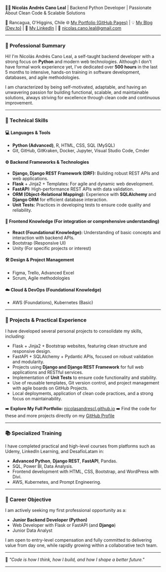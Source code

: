 🧑‍💻 **Nicolás Andrés Cano Leal** | Backend Python Developer | Passionate About Clean Code & Scalable Solutions

📍 Rancagua, O'Higgins, Chile
🌐 [My Portfolio (GitHub Pages)](https://nicolasandrescl.github.io) | 💡 [My Blog (Dev.to)](https://dev.to/nicolasandrescl) | 💼 [My LinkedIn](https://www.linkedin.com/in/nicolas-andres-cano-leal) | 📧 nicolas.cano.leal@gmail.com

---

### 📌 Professional Summary

Hi! I'm Nicolás Andrés Cano Leal, a self-taught backend developer with a strong focus on **Python** and modern web technologies. Although I don't have formal work experience yet, I've dedicated over **500 hours** in the last 5 months to intensive, hands-on training in software development, databases, and agile methodologies.

I am characterized by being self-motivated, adaptable, and having an unwavering passion for building functional, scalable, and maintainable solutions, always striving for excellence through clean code and continuous improvement.

---

### 🧰 Technical Skills

#### 💻 Languages & Tools
- **Python (Advanced)**, R, HTML, CSS, SQL (MySQL)
- Git, GitHub, GitKraken, Docker, Jupyter, Visual Studio Code, Cmder

#### ⚙️ Backend Frameworks & Technologies
- **Django, Django REST Framework (DRF):** Building robust REST APIs and web applications.
- **Flask** + Jinja2 + Templates: For agile and dynamic web development.
- **FastAPI:** High-performance REST APIs with data validation.
- **ORM (Object-Relational Mapping):** Experience with **SQLAlchemy** and **Django ORM** for efficient database interaction.
- **Unit Tests:** Practices in developing tests to ensure code quality and reliability.

#### 🚀 Frontend Knowledge (For integration or comprehensive understanding)
- **React (Foundational Knowledge):** Understanding of basic concepts and interaction with backend APIs.
- Bootstrap (Responsive UI)
- Unity (For specific projects or interest)

#### 🛠️ Design & Project Management
- Figma, Trello, Advanced Excel
- Scrum, Agile methodologies

#### ☁️ Cloud & DevOps (Foundational Knowledge)
- AWS (Foundations), Kubernetes (Basic)

---

### 🚀 Projects & Practical Experience

I have developed several personal projects to consolidate my skills, including:

- Flask + Jinja2 + Bootstrap websites, featuring clean structure and responsive design.
- FastAPI + SQLAlchemy + Pydantic APIs, focused on robust validation and modularity.
- Projects using **Django and Django REST Framework** for full web applications and RESTful services.
- Implementation of **Unit Tests** to ensure code functionality and stability.
- Use of reusable templates, Git version control, and project management with agile boards on GitHub Projects.
- Local deployments, application of clean code practices, and a strong focus on maintainability.

➡️ **Explore My Full Portfolio:** [nicolasandrescl.github.io](https://nicolasandrescl.github.io)
➡️ Find the code for these and more projects directly on my [GitHub Profile](https://github.com/NicolasAndresCL)

---

### 📚 Specialized Training

I have completed practical and high-level courses from platforms such as Udemy, LinkedIn Learning, and DesafíoLatam in:

- **Advanced Python**, **Django REST**, **FastAPI**, Pandas.
- SQL, Power BI, Data Analysis.
- Frontend development with HTML, CSS, Bootstrap, and WordPress with Divi.
- AWS, Kubernetes, and Prompt Engineering.

---

### 🎯 Career Objective

I am actively seeking my first professional opportunity as a:

- **Junior Backend Developer (Python)**
- Web Developer with Flask or FastAPI (and **Django**)
- Junior Data Analyst

I am open to entry-level compensation and fully committed to delivering value from day one, while rapidly growing within a collaborative tech team.

---

💬 *"Code is how I think, how I build, and how I shape a better future."*

---
